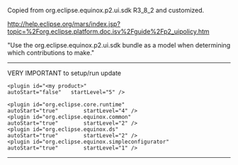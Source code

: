 Copied from org.eclipse.equinox.p2.ui.sdk R3_8_2 and customized.

http://help.eclipse.org/mars/index.jsp?topic=%2Forg.eclipse.platform.doc.isv%2Fguide%2Fp2_uipolicy.htm

"Use the org.eclipse.equinox.p2.ui.sdk bundle as a model when determining which contributions to make."


---------------------------------------------------------------------------------------------------------------------

VERY IMPORTANT to setup/run update

<configurations>

	<plugin id="<my product>" 											autoStart="false" 	startLevel="5" />

	<plugin id="org.eclipse.core.runtime" 							autoStart="true"		startLevel="4" />
	<plugin id="org.eclipse.equinox.common" 						autoStart="true"		startLevel="2" />
	<plugin id="org.eclipse.equinox.ds" 							autoStart="true"		startLevel="2" />
	<plugin id="org.eclipse.equinox.simpleconfigurator"		autoStart="true" 		startLevel="1" />

</configurations>

---------------------------------------------------------------------------------------------------------------------
